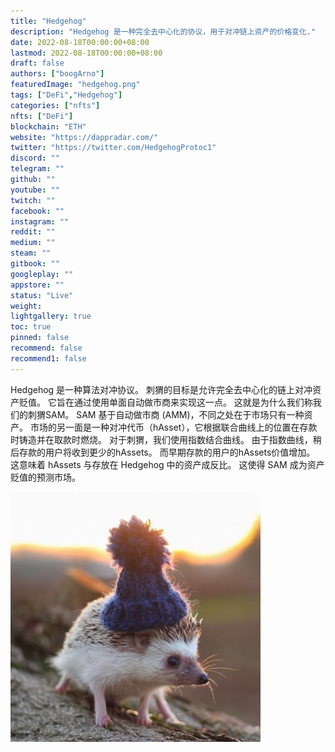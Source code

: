 ```yaml
---
title: "Hedgehog"
description: "Hedgehog 是一种完全去中心化的协议，用于对冲链上资产的价格变化."
date: 2022-08-18T00:00:00+08:00
lastmod: 2022-08-18T00:00:00+08:00
draft: false
authors: ["boogArno"]
featuredImage: "hedgehog.png"
tags: ["DeFi","Hedgehog"]
categories: ["nfts"]
nfts: ["DeFi"]
blockchain: "ETH"
website: "https://dappradar.com/"
twitter: "https://twitter.com/HedgehogProtoc1"
discord: ""
telegram: ""
github: ""
youtube: ""
twitch: ""
facebook: ""
instagram: ""
reddit: ""
medium: ""
steam: ""
gitbook: ""
googleplay: ""
appstore: ""
status: "Live"
weight: 
lightgallery: true
toc: true
pinned: false
recommend: false
recommend1: false
---
```

Hedgehog 是一种算法对冲协议。 刺猬的目标是允许完全去中心化的链上对冲资产贬值。 它旨在通过使用单面自动做市商来实现这一点。 这就是为什么我们称我们的刺猬SAM。
SAM 基于自动做市商 (AMM)，不同之处在于市场只有一种资产。 市场的另一面是一种对冲代币（hAsset），它根据联合曲线上的位置在存款时铸造并在取款时燃烧。 对于刺猬，我们使用指数结合曲线。 由于指数曲线，稍后存款的用户将收到更少的hAssets。 而早期存款的用户的hAssets价值增加。 这意味着 hAssets 与存放在 Hedgehog 中的资产成反比。 这使得 SAM 成为资产贬值的预测市场。

![_r_N8Z2D_400x400](_r_N8Z2D_400x400.jpg)